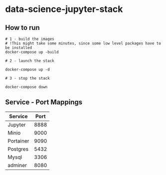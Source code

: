# data-science-jupyter-stack

## How to run
```
# 1 - build the images
# !This might take some minutes, since some low level packages have to be installed
docker-compose up -build

# 2 - launch the stack

docker-compose up -d

# 3 - stop the stack

docker-compose down
```

## Service - Port Mappings
| Service | Port |
| ------- | ---- |
| Jupyter | 8888 |
| Minio   | 9000 |
| Portainer | 9090 |
| Postgres | 5432 |
| Mysql   | 3306 |
| adminer  | 8080 |
